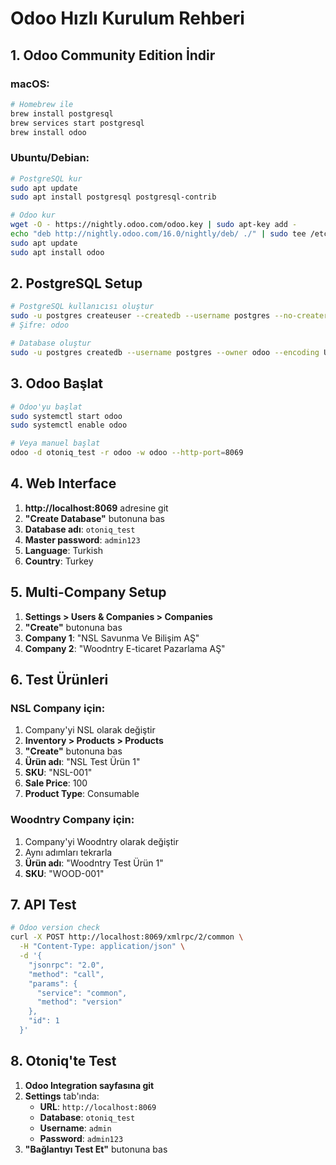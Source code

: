 # Odoo Hızlı Kurulum Rehberi

## 1. Odoo Community Edition İndir

### macOS:

```bash
# Homebrew ile
brew install postgresql
brew services start postgresql
brew install odoo
```

### Ubuntu/Debian:

```bash
# PostgreSQL kur
sudo apt update
sudo apt install postgresql postgresql-contrib

# Odoo kur
wget -O - https://nightly.odoo.com/odoo.key | sudo apt-key add -
echo "deb http://nightly.odoo.com/16.0/nightly/deb/ ./" | sudo tee /etc/apt/sources.list.d/odoo.list
sudo apt update
sudo apt install odoo
```

## 2. PostgreSQL Setup

```bash
# PostgreSQL kullanıcısı oluştur
sudo -u postgres createuser --createdb --username postgres --no-createrole --no-superuser --pwprompt odoo
# Şifre: odoo

# Database oluştur
sudo -u postgres createdb --username postgres --owner odoo --encoding UTF8 --template template0 otoniq_test
```

## 3. Odoo Başlat

```bash
# Odoo'yu başlat
sudo systemctl start odoo
sudo systemctl enable odoo

# Veya manuel başlat
odoo -d otoniq_test -r odoo -w odoo --http-port=8069
```

## 4. Web Interface

1. **http://localhost:8069** adresine git
2. **"Create Database"** butonuna bas
3. **Database adı**: `otoniq_test`
4. **Master password**: `admin123`
5. **Language**: Turkish
6. **Country**: Turkey

## 5. Multi-Company Setup

1. **Settings > Users & Companies > Companies**
2. **"Create"** butonuna bas
3. **Company 1**: "NSL Savunma Ve Bilişim AŞ"
4. **Company 2**: "Woodntry E-ticaret Pazarlama AŞ"

## 6. Test Ürünleri

### NSL Company için:

1. Company'yi NSL olarak değiştir
2. **Inventory > Products > Products**
3. **"Create"** butonuna bas
4. **Ürün adı**: "NSL Test Ürün 1"
5. **SKU**: "NSL-001"
6. **Sale Price**: 100
7. **Product Type**: Consumable

### Woodntry Company için:

1. Company'yi Woodntry olarak değiştir
2. Aynı adımları tekrarla
3. **Ürün adı**: "Woodntry Test Ürün 1"
4. **SKU**: "WOOD-001"

## 7. API Test

```bash
# Odoo version check
curl -X POST http://localhost:8069/xmlrpc/2/common \
  -H "Content-Type: application/json" \
  -d '{
    "jsonrpc": "2.0",
    "method": "call",
    "params": {
      "service": "common",
      "method": "version"
    },
    "id": 1
  }'
```

## 8. Otoniq'te Test

1. **Odoo Integration sayfasına git**
2. **Settings** tab'ında:
   - **URL**: `http://localhost:8069`
   - **Database**: `otoniq_test`
   - **Username**: `admin`
   - **Password**: `admin123`
3. **"Bağlantıyı Test Et"** butonuna bas
